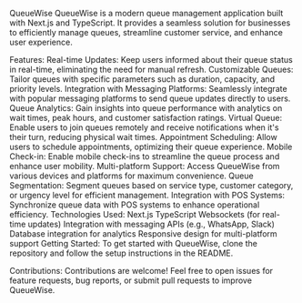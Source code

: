 QueueWise
QueueWise is a modern queue management application built with Next.js and TypeScript. It provides a seamless solution for businesses to efficiently manage queues, streamline customer service, and enhance user experience.

Features:
Real-time Updates: Keep users informed about their queue status in real-time, eliminating the need for manual refresh.
Customizable Queues: Tailor queues with specific parameters such as duration, capacity, and priority levels.
Integration with Messaging Platforms: Seamlessly integrate with popular messaging platforms to send queue updates directly to users.
Queue Analytics: Gain insights into queue performance with analytics on wait times, peak hours, and customer satisfaction ratings.
Virtual Queue: Enable users to join queues remotely and receive notifications when it's their turn, reducing physical wait times.
Appointment Scheduling: Allow users to schedule appointments, optimizing their queue experience.
Mobile Check-in: Enable mobile check-ins to streamline the queue process and enhance user mobility.
Multi-platform Support: Access QueueWise from various devices and platforms for maximum convenience.
Queue Segmentation: Segment queues based on service type, customer category, or urgency level for efficient management.
Integration with POS Systems: Synchronize queue data with POS systems to enhance operational efficiency.
Technologies Used:
Next.js
TypeScript
Websockets (for real-time updates)
Integration with messaging APIs (e.g., WhatsApp, Slack)
Database integration for analytics
Responsive design for multi-platform support
Getting Started:
To get started with QueueWise, clone the repository and follow the setup instructions in the README.

Contributions:
Contributions are welcome! Feel free to open issues for feature requests, bug reports, or submit pull requests to improve QueueWise.

